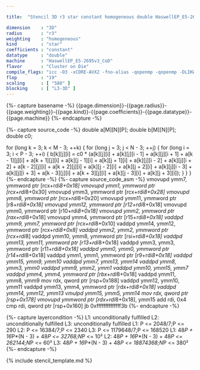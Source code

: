 ```yaml
---

title:  "Stencil 3D r3 star constant homogeneous double HaswellEP_E5-2695v3_CoD"

dimension    : "3D"
radius       : "r3"
weighting    : "homogeneous"
kind         : "star"
coefficients : "constant"
datatype     : "double"
machine      : "HaswellEP_E5-2695v3_CoD"
flavor       : "Cluster on Die"
compile_flags: "icc -O3 -xCORE-AVX2 -fno-alias -qopenmp -qopenmp -DLIKWID_PERFMON -Ilikwid-4.3.3/include -Llikwid-4.3.3/lib -Iheaders/dummy.c stencil_compilable.c -o stencil -llikwid"
flop         : "19"
scaling      : [ "580" ]
blocking     : [ "L3-3D" ]
---
```


{%- capture basename -%}
{{page.dimension}}-{{page.radius}}-{{page.weighting}}-{{page.kind}}-{{page.coefficients}}-{{page.datatype}}-{{page.machine}}
{%- endcapture -%}

{%- capture source_code -%}
double a[M][N][P];
double b[M][N][P];
double c0;

for (long k = 3; k < M - 3; ++k) {
  for (long j = 3; j < N - 3; ++j) {
    for (long i = 3; i < P - 3; ++i) {
      b[k][j][i] =
          c0 * (a[k][j][i] + a[k][j][i - 1] + a[k][j][i + 1] +
                a[k - 1][j][i] + a[k + 1][j][i] + a[k][j - 1][i] +
                a[k][j + 1][i] + a[k][j][i - 2] + a[k][j][i + 2] +
                a[k - 2][j][i] + a[k + 2][j][i] + a[k][j - 2][i] +
                a[k][j + 2][i] + a[k][j][i - 3] + a[k][j][i + 3] +
                a[k - 3][j][i] + a[k + 3][j][i] + a[k][j - 3][i] +
                a[k][j + 3][i]);
    }
  }
}
{%- endcapture -%}
{%- capture source_code_asm -%}
vmovupd ymm7, ymmword ptr [rcx+rdi*8+0x18]
vmovupd ymm1, ymmword ptr [rcx+rdi*8+0x30]
vmovupd ymm3, ymmword ptr [rcx+rdi*8+0x28]
vmovupd ymm8, ymmword ptr [rcx+rdi*8+0x20]
vmovupd ymm11, ymmword ptr [r8+rdi*8+0x18]
vmovupd ymm12, ymmword ptr [r12+rdi*8+0x18]
vmovupd ymm0, ymmword ptr [r10+rdi*8+0x18]
vmovupd ymm2, ymmword ptr [rax+rdi*8+0x18]
vmovupd ymm4, ymmword ptr [r15+rdi*8+0x18]
vaddpd ymm9, ymm7, ymmword ptr [rcx+rdi*8+0x10]
vaddpd ymm14, ymm12, ymmword ptr [rcx+rdi*8+0x8]
vaddpd ymm2, ymm2, ymmword ptr [rcx+rdi*8]
vaddpd ymm10, ymm8, ymmword ptr [rsi+rdi*8+0x18]
vaddpd ymm13, ymm11, ymmword ptr [r13+rdi*8+0x18]
vaddpd ymm3, ymm3, ymmword ptr [r11+rdi*8+0x18]
vaddpd ymm0, ymm0, ymmword ptr [r14+rdi*8+0x18]
vaddpd ymm1, ymm1, ymmword ptr [r9+rdi*8+0x18]
vaddpd ymm15, ymm9, ymm10
vaddpd ymm7, ymm13, ymm14
vaddpd ymm8, ymm3, ymm0
vaddpd ymm9, ymm2, ymm1
vaddpd ymm10, ymm15, ymm7
vaddpd ymm4, ymm4, ymmword ptr [rbx+rdi*8+0x18]
vaddpd ymm11, ymm8, ymm9
mov rdx, qword ptr [rsp+0x188]
vaddpd ymm12, ymm10, ymm11
vaddpd ymm13, ymm4, ymmword ptr [rdx+rdi*8+0x18]
vaddpd ymm14, ymm12, ymm13
vmulpd ymm15, ymm5, ymm14
mov rdx, qword ptr [rsp+0x178]
vmovupd ymmword ptr [rdx+rdi*8+0x18], ymm15
add rdi, 0x4
cmp rdi, qword ptr [rsp+0x160]
jb 0xffffffffffffff3b
{%- endcapture -%}

{%- capture layercondition -%}
L1: unconditionally fulfilled
L2: unconditionally fulfilled
L3: unconditionally fulfilled
L1: P <= 2048/7;P <= 290
L2: P <= 16384/7;P <= 2340
L3: P <= 1179648/7;P <= 168520
L1: 48*P + 16*P*(N - 3) + 48*P <= 32768;N*P <= 10²
L2: 48*P + 16*P*(N - 3) + 48*P <= 262144;N*P <= 60²
L3: 48*P + 16*P*(N - 3) + 48*P <= 18874368;N*P <= 380²
{%- endcapture -%}

{% include stencil_template.md %}
